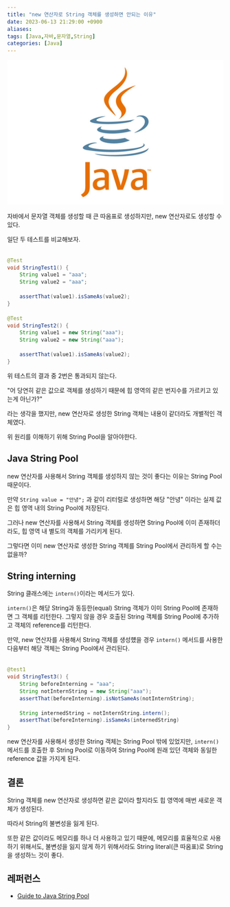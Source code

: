 ```yaml
---
title: "new 연산자로 String 객체를 생성하면 안되는 이유"
date: 2023-06-13 21:29:00 +0900
aliases: 
tags: [Java,자바,문자열,String]
categories: [Java]
---
```


![java](/assets/img/java.webp)

자바에서 문자열 객체를 생성할 때 큰 따옴표로 생성하지만, new 연산자로도 생성할 수 있다.

일단 두 테스트를 비교해보자.

```java

@Test
void StringTest1() {
	String value1 = "aaa";
	String value2 = "aaa";

	assertThat(value1).isSameAs(value2);
}

@Test
void StringTest2() {
	String value1 = new String("aaa");
	String value2 = new String("aaa");

	assertThat(value1).isSameAs(value2);
}
```

위 테스트의 결과 중 2번은 통과되지 않는다.

"어 당연히 같은 값으로 객체를 생성하기 때문에 힙 영역의 같은 번지수를 가르키고 있는게 아닌가?"

 라는 생각을 했지만, new 연산자로 생성한 String 객체는 내용이 같더라도 개별적인 객체였다.

 위 원리를 이해하기 위해 String Pool을 알아야한다.

 ## Java String Pool

 new 연산자를 사용해서 String 객체를 생성하지 않는 것이 좋다는 이유는 String Pool때문이다.

 만약 `String value = "안녕";` 과 같이 리터럴로 생성하면 해당 "안녕" 이라는 실제 값은 힙 영역 내의  String Pool에 저장된다.

 그러나 new 연산자를 사용해서 String 객체를 생성하면 String Pool에 이미 존재하더라도, 힙 영역 내 별도의 객체를 가리키게 된다.

 그렇다면 이미 new 연산자로 생성한 String 객체를 String Pool에서 관리하게 할 수는 없을까?

## String interning

String 클래스에는 `intern()`이라는 메서드가 있다.

`intern()`은 해당 String과 동등한(equal) String 객체가 이미 String Pool에 존재하면 그 객체를 리턴한다. 그렇지 않을 경우 호출된 String 객체를 String Pool에 추가하고 객체의 reference를 리턴한다.

만약, new 연산자를 사용해서 String 객체를 생성헀을 경우 `intern()` 메서드를 사용한 다음부터 해당 객체는 String Pool에서 관리된다.

```java

@test1
void StringTest3() {
	String beforeInterning = "aaa";
	String notInternString = new String("aaa");
	assertThat(beforeInterning).isNotSameAs(notInternString);

	String internedString = notInternString.intern();
	assertThat(beforeInterning).isSameAs(internedString)
}
```

new 연산자를 사용해서 생성한 String 객체는 String Pool 밖에 있었지만, `intern()` 메서드를 호출한 후 String Pool로 이동하여 String Pool에 원래 있던 객체와 동일한 reference 값을 가지게 된다.

## 결론

String 객체를 new 연산자로 생성하면 같은 값이라 할지라도 힙 영역에 매번 새로운 객체가 생성된다.

따라서 String의 불변성을 잃게 된다.

또한 같은 값이라도 메모리를 하나 더 사용하고 있기 때문에, 메모리를 효율적으로 사용하기 위해서도, 불변성을 잃지 않게 하기 위해서라도 String literal(큰 따옴표)로 String을 생성하느 것이 좋다.

## 레퍼런스

- [Guide to Java String Pool](https://www.baeldung.com/java-string-pool)



